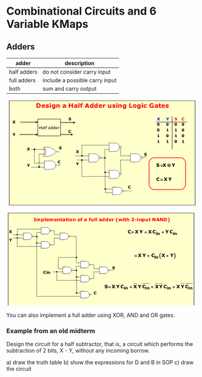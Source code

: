 # Combinational Circuits and 6 Variable KMaps

## Adders
adder | description
--- | ---
half adders | do not consider carry input
full adders | include a possible carry input
both | sum and carry output

![half adder](images/half_adder.png)

![full adder](images/full_adder.png)

You can also implement a full adder using XOR, AND and OR gates.

### Example from an old midterm
Design the circuit for a half subtractor, that is, a circuit which performs the subtraction of 2 bits, X - Y, without any incoming borrow.

a) draw the truth table
b) show the expressions for D and B in SOP
c) draw the circuit


